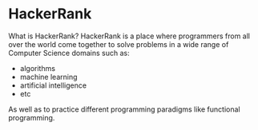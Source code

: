 # HackerRank
What is HackerRank?
HackerRank is a place where programmers from all over the world come together to solve problems in a wide range of Computer Science domains such as:
* algorithms
* machine learning
* artificial intelligence
* etc

As well as to practice different programming paradigms like functional programming.
